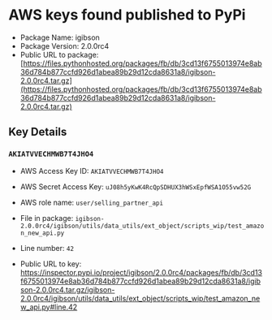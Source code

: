 # AWS keys found published to PyPi

* Package Name: igibson
* Package Version: 2.0.0rc4
* Public URL to package: [https://files.pythonhosted.org/packages/fb/db/3cd13f6755013974e8ab36d784b877ccfd926d1abea89b29d12cda8631a8/igibson-2.0.0rc4.tar.gz](https://files.pythonhosted.org/packages/fb/db/3cd13f6755013974e8ab36d784b877ccfd926d1abea89b29d12cda8631a8/igibson-2.0.0rc4.tar.gz)

## Key Details

### `AKIATVVECHMWB7T4JHO4`

* AWS Access Key ID: `AKIATVVECHMWB7T4JHO4`
* AWS Secret Access Key: `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` 
* AWS role name: `user/selling_partner_api`
* File in package: `igibson-2.0.0rc4/igibson/utils/data_utils/ext_object/scripts_wip/test_amazon_new_api.py`
* Line number: `42`

* Public URL to key: https://inspector.pypi.io/project/igibson/2.0.0rc4/packages/fb/db/3cd13f6755013974e8ab36d784b877ccfd926d1abea89b29d12cda8631a8/igibson-2.0.0rc4.tar.gz/igibson-2.0.0rc4/igibson/utils/data_utils/ext_object/scripts_wip/test_amazon_new_api.py#line.42


